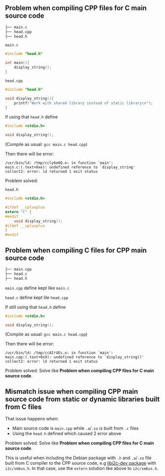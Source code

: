 ## Problem when compiling CPP files for C main source code

```sh
├── main.c
├── head.cpp
├── head.h
```

``main.c``

```c
#include "head.h"

int main(){
	display_string();
}
```

``head.cpp``

```c
#include "head.h"

void display_string(){
    printf("Work with shared library instead of static library\n");
}
```

If using that ``head.h`` define

```c
#include <stdio.h>

void display_string();
```

(Compile as usual: ``gcc main.c head.cpp``)

Then there will be error:

```
/usr/bin/ld: /tmp/ccly6e0Q.o: in function `main':
main.c:(.text+0xe): undefined reference to `display_string'
collect2: error: ld returned 1 exit status
```

Problem solved:

``head.h``

```c
#include <stdio.h>

#ifdef __cplusplus
extern "C" {
#endif
    void display_string();
#ifdef __cplusplus
}
#endif  
```

## Problem when compiling C files for CPP main source code

```sh
├── main.cpp
├── head.c
├── head.h
```

``main.cpp`` define kept like ``main.c``

``head.c`` define kept lile ``head.cpp``

If still using that ``head.h`` define

```c
#include <stdio.h>

void display_string();
```

(Compile as usual: ``gcc main.c head.cpp``)

Then there will be error:

```
/usr/bin/ld: /tmp/ccAIrUEs.o: in function `main':
main.cpp:(.text+0x9): undefined reference to `display_string()'
collect2: error: ld returned 1 exit status
```

Problem solved: Solve like **Problem when compiling CPP files for C main source code**.

## Mismatch issue when compiling CPP main source code from static or dynamic libraries built from C files

That issue happens when:

* Main source code is ``main.cpp`` while ``.a``/``.so`` is built from ``.c`` files
* Using the ``head.h`` defined which caused 2 error above

Problem solved: Solve like **Problem when compiling CPP files for C main source code**.

This is useful when including the Debian package with ``.h`` and ``.a``/``.so`` file built from C compiler to the CPP source code, e.g [libi2c-dev package](https://github.com/TranPhucVinh/Linux-Shell/blob/master/Bash%20script/Install%20package.md#install-new-package) with ``i2c/smbus.h``. In that case, use the ``extern`` solution like above to ``i2c/smbus.h``. 
